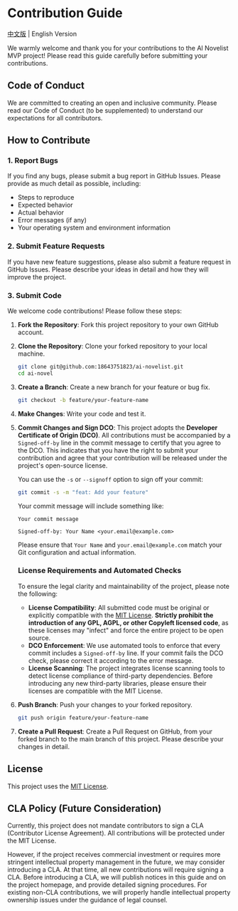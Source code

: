# Contribution Guide

[中文版](CONTRIBUTING.md) | English Version

We warmly welcome and thank you for your contributions to the AI Novelist MVP project! Please read this guide carefully before submitting your contributions.

## Code of Conduct

We are committed to creating an open and inclusive community. Please read our Code of Conduct (to be supplemented) to understand our expectations for all contributors.

## How to Contribute

### 1. Report Bugs

If you find any bugs, please submit a bug report in GitHub Issues. Please provide as much detail as possible, including:
*   Steps to reproduce
*   Expected behavior
*   Actual behavior
*   Error messages (if any)
*   Your operating system and environment information

### 2. Submit Feature Requests

If you have new feature suggestions, please also submit a feature request in GitHub Issues. Please describe your ideas in detail and how they will improve the project.

### 3. Submit Code

We welcome code contributions! Please follow these steps:

1.  **Fork the Repository**: Fork this project repository to your own GitHub account.
2.  **Clone the Repository**: Clone your forked repository to your local machine.
    ```bash
    git clone git@github.com:18643751823/ai-novelist.git
    cd ai-novel
    ```
3.  **Create a Branch**: Create a new branch for your feature or bug fix.
    ```bash
    git checkout -b feature/your-feature-name
    ```
4.  **Make Changes**: Write your code and test it.
5.  **Commit Changes and Sign DCO**:
    This project adopts the **Developer Certificate of Origin (DCO)**. All contributions must be accompanied by a `Signed-off-by` line in the commit message to certify that you agree to the DCO. This indicates that you have the right to submit your contribution and agree that your contribution will be released under the project's open-source license.

    You can use the `-s` or `--signoff` option to sign off your commit:
    ```bash
    git commit -s -m "feat: Add your feature"
    ```
    Your commit message will include something like:
    ```
    Your commit message

    Signed-off-by: Your Name <your.email@example.com>
    ```
    Please ensure that `Your Name` and `your.email@example.com` match your Git configuration and actual information.

    ### License Requirements and Automated Checks

    To ensure the legal clarity and maintainability of the project, please note the following:

    *   **License Compatibility**: All submitted code must be original or explicitly compatible with the [MIT License](LICENSE). **Strictly prohibit the introduction of any GPL, AGPL, or other Copyleft licensed code**, as these licenses may "infect" and force the entire project to be open source.
    *   **DCO Enforcement**: We use automated tools to enforce that every commit includes a `Signed-off-by` line. If your commit fails the DCO check, please correct it according to the error message.
    *   **License Scanning**: The project integrates license scanning tools to detect license compliance of third-party dependencies. Before introducing any new third-party libraries, please ensure their licenses are compatible with the MIT License.

6.  **Push Branch**: Push your changes to your forked repository.
    ```bash
    git push origin feature/your-feature-name
    ```
7.  **Create a Pull Request**: Create a Pull Request on GitHub, from your forked branch to the main branch of this project. Please describe your changes in detail.

## License

This project uses the [MIT License](LICENSE).

## CLA Policy (Future Consideration)

Currently, this project does not mandate contributors to sign a CLA (Contributor License Agreement). All contributions will be protected under the MIT License.

However, if the project receives commercial investment or requires more stringent intellectual property management in the future, we may consider introducing a CLA. At that time, all new contributions will require signing a CLA. Before introducing a CLA, we will publish notices in this guide and on the project homepage, and provide detailed signing procedures. For existing non-CLA contributions, we will properly handle intellectual property ownership issues under the guidance of legal counsel.